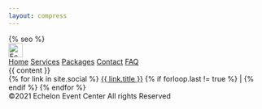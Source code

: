 ```yaml
---
layout: compress
---
```


<!doctype html>
<html lang="en">

<head>
    <meta charset="utf-8">
    <meta name="viewport" content="width=device-width, initial-scale=1">
    {% seo %}
    <link rel="apple-touch-icon" sizes="180x180" href="{{ site.baseurl }}{% link assets/icon/apple-touch-icon.png %}">
    <link rel="icon" type="image/png" sizes="32x32" href="{{ site.baseurl }}{% link assets/icon/favicon-32x32.png %}">
    <link rel="icon" type="image/png" sizes="16x16" href="{{ site.baseurl }}{% link assets/icon/favicon-16x16.png %}">
    <link rel="manifest" href="{{ site.baseurl }}{% link site.webmanifest %}">
    <link rel="mask-icon" href="{{ site.baseurl }}{% link assets/icon/safari-pinned-tab.svg %}" color="#333333">
    <meta name="msapplication-TileColor" content="#ffffff">
    <meta name="theme-color" content="#ffffff">
    <link rel="stylesheet" href="{{ site.baseurl }}{% link assets/styles/style-3.scss %}">
</head>
<body>
    <nav class="navbar is-fixed-top navbar-boxshadow" role="navigation" aria-label="main navigation">
            <div class="navbar-brand">
                <a class="navbar-item" href="{{ site.baseurl }}/">
                    <img src="{{ site.baseurl }}{% link assets/images/logo-text.png %}" height="28" alt="Echelon">
                </a>
                <a class="navbar-burger" aria-label="menu" aria-expanded="false" data-target="main-navbar" role="button">
                    <span></span>
                    <span></span>
                    <span></span>
                </a>
            </div>
            <div id="main-navbar" class="navbar-menu">
                <div class="navbar-start is-uppercase">
                    <a class="navbar-item" href="{{ site.baseurl }}/">Home</a>
                    <a class="navbar-item" href="{{ site.baseurl }}/services">Services</a>
                    <a class="navbar-item" href="{{ site.baseurl }}/packages">Packages</a>
                    <a class="navbar-item" href="{{ site.baseurl }}/contact">Contact</a>
                    <a class="navbar-item" href="{{ site.baseurl }}/faq">FAQ</a>
                </div>
            </div>
    </nav>
    <main>
        {{ content }}
    </main>
    <footer class="footer has-text-centered">
        <div class="social-links">
            {% for link in site.social %}
                <a href="{{ link.src }}">{{ link.title }}</a>
                {% if forloop.last != true %}
                |
                {% endif %}
            {% endfor %}
        </div>
        <div>
            &copy;2021 Echelon Event Center All rights Reserved
        </div>
    </footer>
    <script src="{{ site.baseurl }}{% link assets/js/main.js %}"></script>
</body>
</html>